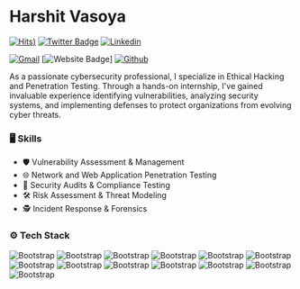 # Harshit Vasoya

[![Hits](https://hits.seeyoufarm.com/api/count/incr/badge.svg?url=https://harshitvasoya.github.io/portfolio/))](https://harshitvasoya.github.io/portfolio/)
[![Twitter Badge](https://img.shields.io/badge/-Twitter-1da1f2?labelColor=1da1f2&logo=twitter&logoColor=white&link=https://twitter.com/https://x.com/Nullhexor)](https://x.com/Nullhexor)
[![Linkedin](https://img.shields.io/badge/-LinkedIn-blue?style=flat&logo=Linkedin&logoColor=white)](https://in.linkedin.com/in/harshit-vasoya/)

[![Gmail](https://img.shields.io/badge/-Gmail-c14438?style=flat&logo=Gmail&logoColor=white)](mailto:harshitvasoya161718@gmail.com)
[![Website Badge](https://img.shields.io/badge/-Website-c14438?style=flat&logo=Google-Chrome&logoColor=white&link=harshitvasoya.github.io/portfolio/)]
[![Github](https://img.shields.io/github/followers/harshitvasoya?label=Follow&style=social)](https://github.com/harshitvasoya)

As a passionate cybersecurity professional, I specialize in Ethical Hacking and Penetration Testing. Through a hands-on internship, I've gained invaluable experience identifying vulnerabilities, analyzing security systems, and implementing defenses to protect organizations from evolving cyber threats.



### 🖥 Skills

- 🛡️ Vulnerability Assessment & Management
- 🌐 Network and Web Application Penetration Testing
- 📝 Security Audits & Compliance Testing
- 🛠️ Risk Assessment & Threat Modeling
- 🕵️ Incident Response & Forensics
### ⚙️ Tech Stack

![Bootstrap](https://img.shields.io/badge/-kali%20linux-05122A?style=plastic&logo=kali-linux&color=4c4848) ![Bootstrap](https://img.shields.io/badge/-Burpsuite-05122A?style=plastic&logo=Burpsuite&color=4c4848) ![Bootstrap](https://img.shields.io/badge/-Nmap-05122A?style=plastic&logo=Nmap&color=4c4848) ![Bootstrap](https://img.shields.io/badge/-wireshark-05122A?style=plastic&logo=wireshark&color=4c4848) ![Bootstrap](https://img.shields.io/badge/-Metasploit-05122A?style=plastic&logo=Metasploit&color=4c4848) ![Bootstrap](https://img.shields.io/badge/-Metasploitable%20-05122A?style=plastic&logo=Metasploitable&color=4c4848) ![Bootstrap](https://img.shields.io/badge/-Qradare-05122A?style=plastic&logo=Qradare&color=4c4848) ![Bootstrap](https://img.shields.io/badge/-Codesonar-05122A?style=plastic&logo=Codesonar&color=4c4848) ![Bootstrap](https://img.shields.io/badge/-Coverity-05122A?style=plastic&logo=Coverity&color=4c4848) ![Bootstrap](https://img.shields.io/badge/-Snyk-05122A?style=plastic&logo=Snyk&color=4c4848) ![Bootstrap](https://img.shields.io/badge/-DBdat-05122A?style=plastic&logo=DBdat&color=4c4848) ![Bootstrap](https://img.shields.io/badge/-42crunch-05122A?style=plastic&logo=42crunch&color=4c4848) ![Bootstrap](https://img.shields.io/badge/-Nessus-05122A?style=plastic&logo=Nessus&color=4c4848)

